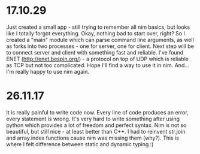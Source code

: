 # 17.10.29
Just created a small app - still trying to remember all nim basics, but looks like I totally forgot everything. Okay, nothing bad to start over, right?
So I created a "main" module which can parse command line arguments, as well as forks into two processes - one for server, one for client. Next step will be to connect server and client with something fast and reliable. I've found ENET (http://enet.bespin.org/) - a protocol on top of UDP which is reliable as TCP but not too complicated. Hope I'll find a way to use it in nim. And... I'm really happy to use nim again.

# 26.11.17
It is really painful to write code now. Every line of code produces an error, every statement is wrong. It's very hard to write something after using python which provides a lot of freedom and perfect syntax. Nim is not so beautiful, but still nice - at least better than C++.
I had to reinvent str.join and array.index functions cause nim was missing them (why?). This is where I felt difference between static and dynamic typing :)

